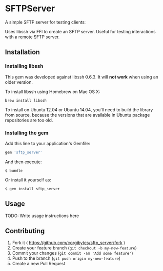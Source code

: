 # SFTPServer

A simple SFTP server for testing clients:

Uses libssh via FFI to create an SFTP server. Useful for testing interactions with a remote SFTP server.

## Installation

### Installing libssh

This gem was developed against libssh 0.6.3. It will **not work** when using an older version.

To install libssh using Homebrew on Mac OS X:

```
brew install libssh
```

To install on Ubuntu 12.04 or Ubuntu 14.04, you'll need to build the library from source, because the versions that are available in Ubuntu package repositories are too old.

### Installing the gem

Add this line to your application's Gemfile:

```ruby
gem 'sftp_server'
```

And then execute:

    $ bundle

Or install it yourself as:

    $ gem install sftp_server

## Usage

TODO: Write usage instructions here

## Contributing

1. Fork it ( https://github.com/corgibytes/sftp_server/fork )
2. Create your feature branch (`git checkout -b my-new-feature`)
3. Commit your changes (`git commit -am 'Add some feature'`)
4. Push to the branch (`git push origin my-new-feature`)
5. Create a new Pull Request
